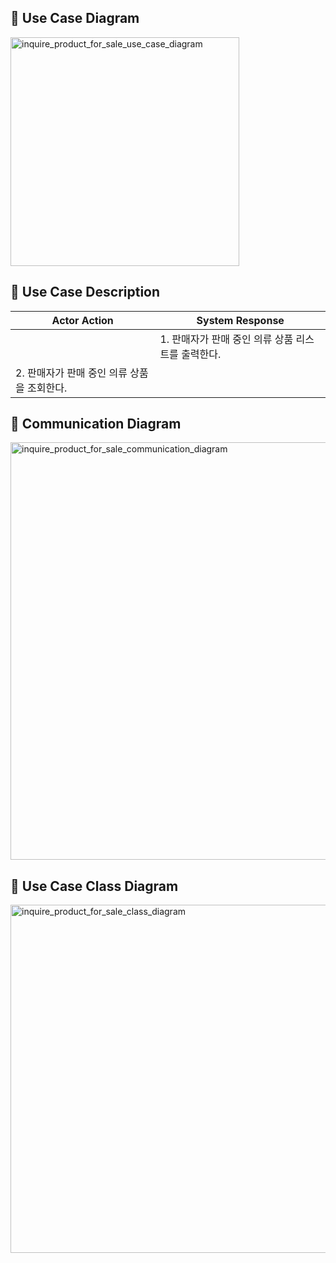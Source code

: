 ## 📌 Use Case Diagram
<img width="366" alt="inquire_product_for_sale_use_case_diagram" src="https://user-images.githubusercontent.com/87361140/168265051-0d91ee94-1f73-4b9e-ac47-6d42dddb7b2a.png">

## 📌 Use Case Description
|Actor Action|System Response|
|---|---|
||1. 판매자가 판매 중인 의류 상품 리스트를 출력한다.|
|2. 판매자가 판매 중인 의류 상품을 조회한다.||


## 📌 Communication Diagram
<img width="668" alt="inquire_product_for_sale_communication_diagram" src="https://user-images.githubusercontent.com/87361140/169095021-8e8e2468-e443-4be8-aa08-c6fbccbde14a.png">

## 📌 Use Case Class Diagram
<img width="557" alt="inquire_product_for_sale_class_diagram" src="https://user-images.githubusercontent.com/87361140/169095010-6f836d07-c698-43e0-b148-046b33a0e649.png">

